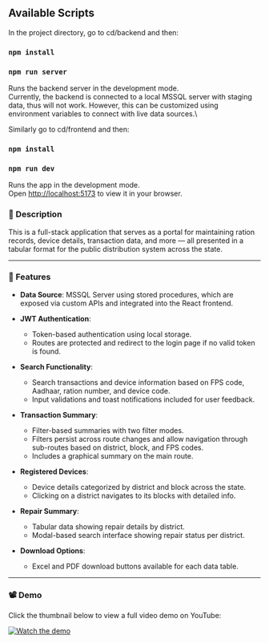 ## Available Scripts

In the project directory, go to cd/backend and then:

### `npm install`
### `npm run server`

Runs the backend server  in the development mode.\
Currently, the backend is connected to a local MSSQL server with staging data, thus will not work. However, this can be customized using environment variables to connect with live data sources.\


Similarly go to cd/frontend and then:

### `npm install`
### `npm run dev`

Runs the app in the development mode.\
Open [http://localhost:5173](http://localhost:5173) to view it in your browser.


### 📌 Description

This is a full-stack application that serves as a portal for maintaining ration records, device details, transaction data, and more — all presented in a tabular format for the public distribution system across the state.



---

### 🚀 Features

- **Data Source**: MSSQL Server using stored procedures, which are exposed via custom APIs and integrated into the React frontend.

- **JWT Authentication**: 
  - Token-based authentication using local storage.
  - Routes are protected and redirect to the login page if no valid token is found.

- **Search Functionality**:
  - Search transactions and device information based on FPS code, Aadhaar, ration number, and device code.
  - Input validations and toast notifications included for user feedback.

- **Transaction Summary**:
  - Filter-based summaries with two filter modes.
  - Filters persist across route changes and allow navigation through sub-routes based on district, block, and FPS codes.
  - Includes a graphical summary on the main route.

- **Registered Devices**:
  - Device details categorized by district and block across the state.
  - Clicking on a district navigates to its blocks with detailed info.

- **Repair Summary**:
  - Tabular data showing repair details by district.
  - Modal-based search interface showing repair status per district.

- **Download Options**:
  - Excel and PDF download buttons available for each data table.

---

### 📽️ Demo

Click the thumbnail below to view a full video demo on YouTube:

[![Watch the demo](https://img.youtube.com/vi/2dwYQbo2_cs/0.jpg)](https://www.youtube.com/watch?v=2dwYQbo2_cs)
